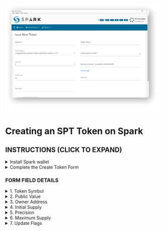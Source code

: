 ![](https://github.com/syscoin/Wiki-Resources/blob/master/Spark/SPT_Creation/images/IssueNewTokenScreen.png)  

# Creating an SPT Token on Spark

## INSTRUCTIONS (CLICK TO EXPAND)

<details><summary>Install Spark wallet</summary>

* Go to https://github.com/blockchainfoundryinc/syscoin-spark-wallet/releases  
download and install the latest Spark wallet.
* Let the Spark wallet synchronise with the Syscoin 4 Blockchain.
* Fund your Spark wallet with at least 1 Syscoin.  
Syscoin can be purchased at [Bittrex](https://international.bittrex.com/Market/Index?MarketName=BTC-SYS), [Binance](https://www.binance.com/en/trade/SYS_BTC), [Flyp.me](https://flyp.me/) or [Changelly](https://changelly.com/)
</details>

<details><summary>Complete the Create Token Form</summary>

* Go to the Create Token Dialogue in the main menu.  
![](https://github.com/syscoin/Wiki-Resources/blob/master/Spark/SPT_Creation/images/CreateTokenMenu.png)  
You will see the Issue New Token form with 9 fields:
![](https://github.com/syscoin/Wiki-Resources/blob/master/Spark/SPT_Creation/images/IssueNewTokenDialogue.png)  
* You will need to complete each field of this form with the specifications and parameters of your token. 
#### More information on each form field is detailed below:
___
</details>

### FORM FIELD DETAILS

<details><summary>1. Token Symbol</summary>

![](https://github.com/syscoin/Wiki-Resources/blob/master/Spark/SPT_Creation/images/SymbolField.png)  

The _Token Symbol_ field is a 3 to 8 character alphanumeric string used to identify your token on exchanges, wallets, block explorers and any application that supports SPT's. Symbols may contain letters or numbers only. All Symbols must be uppercase and not contain any special characters.    

* This is a REQUIRED field.    
* Some exchanges support a maximum of 5 characters.  
>Examples:  
>```aA& ``` - is not a valid Symbol  
>```APX12``` - is a valid Symbol  
</details>

<details><summary>2. Public Value</summary>

![](https://github.com/syscoin/Wiki-Resources/blob/master/Spark/SPT_Creation/images/PublicValue.png)  

 _Public Value_ is a text string that includes any information you would like quickly and easily accessible to users through block explorers, wallets or other applications that support SPT's that gives details about your token, such as a short description or reason for creation.  

* This is NOT a REQUIRED field.  
* Up to a maximum of 256 characters.  
</details>

<details><summary>3. Owner Address</summary>

![](https://github.com/syscoin/Wiki-Resources/blob/master/Spark/SPT_Creation/images/OwnerAddress.png)  

_Owner Address_ is the address used to fund the creation of your token, and the owner of the allocation of tokens created in the _Initial Supply of Asset_.  

* This is a REQUIRED field.  
* The dropdown will show only Syscoin addresses with a balance large enough to create a token.
* Choose one of the addresses in the dropdown.  


</details>
<details><summary>4. Initial Supply</summary>

![](https://github.com/syscoin/Wiki-Resources/blob/master/Spark/SPT_Creation/images/InitialSupply.png)  

_Initial Supply_ is the number of tokens created in the initial allocation, when you first create the token.   

* This is a REQUIRED field.  
* These MUST NOT EXCEED the number of tokens in _Maximum Supply_.  
* These WILL NOT appear in the _My Tokens_ page, but in the _Distribute Tokens_ page.  
* These can only be distributed using the _Distribute Tokens_ function.  

</details>

<details><summary>5. Precision</summary>
  
![](https://github.com/syscoin/Wiki-Resources/blob/master/Spark/SPT_Creation/images/Precision.png)   

 _Precision_ is the number of units that your token can be divisible by.  

* This is a REQUIRED field.  
* Choose a number between 0 and 8 from the dropdown.  
* Precision also affects _Maximum Supply_. There are a maximum 18 decimal places. Precision 0 will allow 9^18 indivisible tokens, Precision 1 will allow 9^17 tokens divisible by 10, Precision 2 will allow 9^16 tokens divisible by 100 etc.
* Default is set to 8 (Bitcoin Precision)

> EXAMPLE:  
> Precision 0 = Units cannot be divided and will be represented by whole numbers only.  
> Precision 8 = Units can be divided into units of 0.00000001 of the whole, exactly like Bitcoin.  
</details>

<details><summary>6. Maximum Supply</summary>

![](https://github.com/syscoin/Wiki-Resources/blob/master/Spark/SPT_Creation/images/MaximumSupply.png)  

_Maximum Supply_ is a number you set as the maximum number of your tokens that can ever be created.  

* This is a REQUIRED field.  
* You can set your maximum supply to any number between 1 and 1^18 (depending on _Precision_).  
* Clicking the blue _maximum supply_ button will autofill the form field with the the highest number allowed to be created.  
* Your _Initial Supply_ will be taken out of this number.  
* _Total Supply_ can never exceed _Maximum Supply_.    
> Example:
> Maximum supply = 1000000, Initial supply=1000. Total supply=1000
</details>

<details><summary>7. Update Flags</summary>  

_Update Flags_ set editable token parameters. Each permission flag has a unique number, the sum of which define  parameters the owner can change after token creation. 
 
| FLAG | EDITABLE |   
| --- | --- |  
| 1 | Admin Status |  
| 2 | Can Edit Public Field |   
| 4 | Can Edit Smart Contract (Ethereum) Address | 
| 8 | Can Update Supply |   
| 16 | Can Change Flags (Admin Status Required) |  

* This is a REQUIRED field.
* All flags (Full permissions, or 31) is the default setting.
> Example:
> The creator wants to be able to update total supply (mint new tokens) and the description, but does not want the  Ethereum smart contract to ever be editable, so they choose flags 2 and 8 (Can edit public field and supply) only.   
> 10 _(2+8=10)_ = Can edit public field and update supply but no other permissions.  
>
> 31 _(1+2+4+8+16)_ = Full permissions.

</details>

